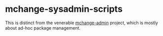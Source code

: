 # mchange-sysadmin-scripts

This is distinct from the venerable [mchange-admin](../mchange-admin) project, which is mostly
about ad-hoc package management.


